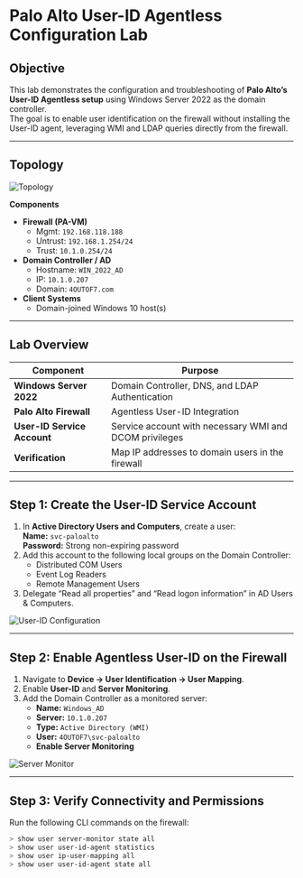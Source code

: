 # Palo Alto User-ID Agentless Configuration Lab

## Objective
This lab demonstrates the configuration and troubleshooting of **Palo Alto’s User-ID Agentless setup** using Windows Server 2022 as the domain controller.  
The goal is to enable user identification on the firewall without installing the User-ID agent, leveraging WMI and LDAP queries directly from the firewall.

---

## Topology

![Topology](/network-security/palo-alto-user-id-lab/screenshot/topology.png)

**Components**
- **Firewall (PA-VM)**  
  - Mgmt: `192.168.118.188`  
  - Untrust: `192.168.1.254/24`  
  - Trust: `10.1.0.254/24`
- **Domain Controller / AD**  
  - Hostname: `WIN_2022_AD`  
  - IP: `10.1.0.207`  
  - Domain: `4OUTOF7.com`
- **Client Systems**  
  - Domain-joined Windows 10 host(s)

---

## Lab Overview

| Component | Purpose |
|------------|----------|
| **Windows Server 2022** | Domain Controller, DNS, and LDAP Authentication |
| **Palo Alto Firewall** | Agentless User-ID Integration |
| **User-ID Service Account** | Service account with necessary WMI and DCOM privileges |
| **Verification** | Map IP addresses to domain users in the firewall |

---

## Step 1: Create the User-ID Service Account

1. In **Active Directory Users and Computers**, create a user:  
   **Name:** `svc-paloalto`  
   **Password:** Strong non-expiring password  
2. Add this account to the following local groups on the Domain Controller:  
   - Distributed COM Users  
   - Event Log Readers  
   - Remote Management Users  
3. Delegate “Read all properties” and “Read logon information” in AD Users & Computers.

![User-ID Configuration](/network-security/palo-alto-user-id-lab/screenshot/service-account.png)

---

## Step 2: Enable Agentless User-ID on the Firewall

1. Navigate to **Device → User Identification → User Mapping**.  
2. Enable **User-ID** and **Server Monitoring**.  
3. Add the Domain Controller as a monitored server:  
   - **Name:** `Windows_AD`  
   - **Server:** `10.1.0.207`  
   - **Type:** `Active Directory (WMI)`  
   - **User:** `4OUTOF7\svc-paloalto`  
   - **Enable Server Monitoring**

![Server Monitor](/network-security/palo-alto-user-id-lab/screenshot/server-monitor.png)

---

## Step 3: Verify Connectivity and Permissions

Run the following CLI commands on the firewall:

```bash
> show user server-monitor state all
> show user user-id-agent statistics
> show user ip-user-mapping all
> show user user-id-agent state all
